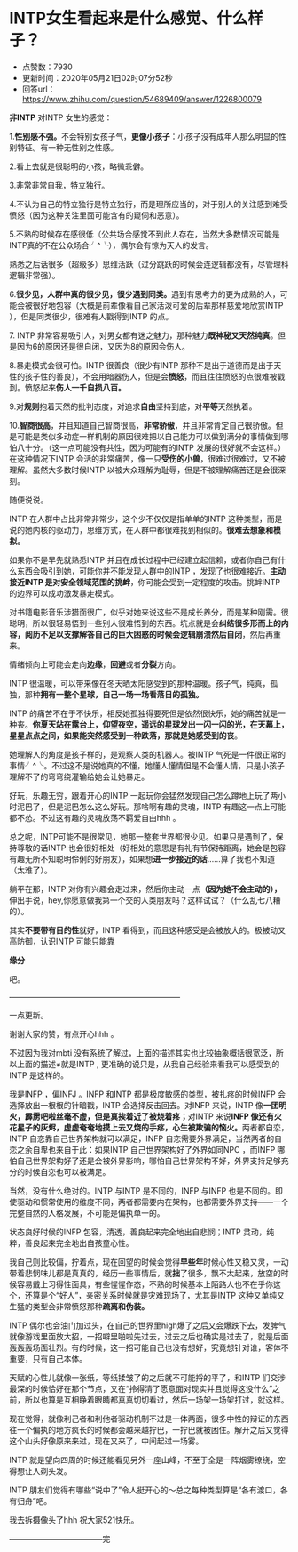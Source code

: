 # INTP女生看起来是什么感觉、什么样子？
- 点赞数：7930
- 更新时间：2020年05月21日02时07分52秒
- 回答url：https://www.zhihu.com/question/54689409/answer/1226800079
<body>
 <p data-pid="ggXN7r6u"><b>非INTP</b> 对INTP 女生的感觉：</p>
 <p data-pid="m0qdhWjK">1.<b>性别感不强。</b>不会特别女孩子气，<b>更像小孩子</b>：小孩子没有成年人那么明显的性别特征。有一种无性别之性感。</p>
 <p data-pid="qVKhSIWJ">2.看上去就是很聪明的小孩，略微乖僻。</p>
 <p data-pid="1F66Zj7z">3.非常非常自我，特立独行。</p>
 <p data-pid="YACZmDPm">4.不认为自己的特立独行是特立独行，而是理所应当的，对于别人的关注感到难受愤怒（因为这种关注里面可能含有的窥伺和恶意）。</p>
 <p data-pid="DvFTc6QW">5.不熟的时候存在感很低（公共场合感觉不到此人存在，当然大多数情况可能是INTP真的不在公众场合╯^╰），偶尔会有惊为天人的发言。</p>
 <p data-pid="hBd3j8Wl">熟悉之后话很多（超级多）思维活跃（过分跳跃的时候会连逻辑都没有，尽管理科逻辑非常强）。</p>
 <p data-pid="1ZwECZ5P">6.<b>很少见，人群中真的很少见，很少遇到同类。</b>遇到有思考力的更为成熟的人，可能会被很好地包容（大概是前辈像看自己家活泼可爱的后辈那样慈爱地欣赏INTP ），但是同类很少，很难有人戳得到INTP 的点。</p>
 <p data-pid="UNhx4Nkb">7. INTP 非常容易吸引人，对男女都有迷之魅力，那种魅力<b>既神秘又天然纯真</b>。但是因为6的原因还是很自闭，又因为8的原因会伤人。</p>
 <p data-pid="YpBK9tlA">8.暴走模式会很可怕。INTP 很善良（很少有INTP 那种不是出于道德而是出于天性的孩子性的善良），不会用暗器伤人，但是会<b>愤怒</b>，而且往往愤怒的点很难被戳到。愤怒起来<b>伤人一千自损八百。</b></p>
 <p data-pid="1FstGliZ">9.对<b>规则</b>抱着天然的批判态度，对追求<b>自由</b>坚持到底，对<b>平等</b>天然执着。</p>
 <p data-pid="df2Fa9K8">10.<b>智商很高</b>，并且知道自己智商很高，<b>非常骄傲</b>，并且非常肯定自己很骄傲。但是可能是类似多动症一样机制的原因很难把以自己能力可以做到满分的事情做到哪怕八十分。（这一点可能没有共性，因为可能有的INTP 发展的很好就不会这样。）在这种情况下INTP 会活的非常痛苦，像一只<b>受伤的小兽</b>，很难过很难过，又不被理解。虽然大多数时候INTP 以被大众理解为耻辱，但是不被理解痛苦还是会很深刻。</p>
 <p data-pid="feShaULA">随便说说。</p>
 <p data-pid="los1RGEo">INTP 在人群中占比非常非常少，这个少不仅仅是指单单的INTP 这种类型，而是说的她内核的驱动力，思维方式，在人群中都很难找到相似的。<b>很难去想象和模拟。</b></p>
 <p data-pid="-JrX7wfA">如果你不是早先就熟悉INTP 并且在成长过程中已经建立起信赖，或者你自己有什么东西会吸引到她，可能你并不能发现人群中的INTP ，发现了也很难接近。<b>主动接近INTP 是对安全领域范围的挑衅</b>，你可能会受到一定程度的攻击。挑衅INTP 的边界可以成功激发暴走模式。</p>
 <p data-pid="BFb0hhIw">对书籍电影音乐涉猎面很广，似乎对她来说这些不是成长养分，而是某种刚需。很聪明，所以很轻易悟到一些别人很难悟到的东西。坑点就是会<b>纠结很多形而上的内容，阅历不足以支撑解答自己的巨大困惑的时候会逻辑崩溃然后自闭</b>，然后再重来。</p>
 <p data-pid="hGd7f36S">情绪倾向上可能会走向<b>边缘</b>，<b>回避</b>或者<b>分裂</b>方向。</p>
 <p data-pid="0ioZXiRP">INTP 很温暖，可以带来像在冬天晒太阳感受到的那种温暖。孩子气，纯真，孤独，那种<b>拥有一整个星球，自己一场一场看落日的孤独。</b></p>
 <p data-pid="CUk_ezaI">INTP 的痛苦不在于不快乐，相反她孤独得要死但是依然很快乐，她的痛苦就是一种丧。<b>你夏天站在露台上，仰望夜空，遥远的星球发出一闪一闪的光，在天幕上，星星点点之间，如果能突然感受到一种跌落，那就是她感受到的丧</b>。</p>
 <p data-pid="t5pPPDa-">她理解人的角度是孩子样的，是观察人类的机器人。被INTP 气死是一件很正常的事情╯^╰。不过这不是说她真的不懂，她懂人懂情但是不会懂人情，只是小孩子理解不了的弯弯绕灌输给她会让她暴走。</p>
 <p data-pid="yDJIUaMo">好玩，乐趣无穷，跟着开心的INTP 一起玩你会猛然发现自己怎么蹲地上玩了两小时泥巴了，但是泥巴怎么这么好玩。那啥啊有趣的灵魂，INTP 有趣这一点上可能都不怂。不过这有趣的灵魂放荡不羁爱自由hhh 。</p>
 <p data-pid="157KTmNJ">总之呢，INTP可能不是很常见，她那一整套世界都很少见。如果只是遇到了，保持尊敬的话INTP 也会很好相处（好相处的意思是有礼有节保持距离，她会是包容有趣无所不知聪明伶俐的好朋友），如果想<b>进一步接近的话</b>……算了我也不知道（太难了）。</p>
 <p data-pid="X6ahE3Fk">躺平在那，INTP 对你有兴趣会走过来，然后你主动一点<b>（因为她不会主动的），</b>伸出手说，hey,你愿意做我第一个交的人类朋友吗？这样试试？（什么乱七八糟的）。</p>
 <p data-pid="C6eLa7I9">其实<b>不要带有目的性</b>就好，INTP 看得到，而且这种感受是会被放大的。极被动又高防御，认识INTP 可能只能靠</p>
 <p data-pid="mdT5f4fz"><b>缘分</b></p>
 <p data-pid="wEdPRyh6">吧。</p>
 <p data-pid="aaAN8fmV">——————————————————————</p>
 <p data-pid="uKrsHdBx">一点更新。</p>
 <p data-pid="bgmhrZDF">谢谢大家的赞，有点开心hhh 。</p>
 <p data-pid="ec70s7CT">不过因为我对mbti 没有系统了解过，上面的描述其实也比较抽象概括很宽泛，所以上面的描述≠就是INTP , 更准确的说只是，从我自己经验来看我可以感受到的INTP 是这样的。</p>
 <p data-pid="7cCmDfGW">我是INFP ，偏INFJ 。INFP 和INTP 都是极度敏感的类型，被扎疼的时候INFP 会选择放出一根根的针暗戳，INTP 会选择反击回去。对INFP 来说，INTP 像<b>一团明火，霹雳吧啦丝毫不虚，但是真挨着近了被烧着疼；</b>对INTP 来说<b>INFP 像还有火花星子的灰烬，虚虚奄奄地摸上去又烧的手疼，心生被欺骗的恼火。</b>两者都自恋，INTP 自恋靠自己世界架构就可以满足，INFP 自恋需要外界满足，当然两者的自恋之余自卑也来自于此：如果INTP 自己世界架构好了外界如同NPC ，而INFP 哪怕自己世界架构好了还是会被外界影响，哪怕自己世界架构不好，外界支持足够充分的时候自恋也可以被满足。</p>
 <p data-pid="Z1KtLtmV">当然，没有什么绝对的。INTP 与INTP 是不同的，INFP 与INFP 也是不同的。即使驱动和惯常使用的维度不同，两者都需要内在架构，也都需要外界支持——一个完整自然的人格发展，不可能是偏执单一的。</p>
 <p data-pid="ww9zz6Sd">状态良好时候的INFP 包容，清透，善良起来完全地出自悲悯；INTP 灵动，纯粹，善良起来完全地出自孩童心性。</p>
 <p data-pid="d2r5Gxu1">我自己则比较偏，拧着点，现在回望的时候会觉得<b>早些年</b>时候心性又稳又灵，一动带着悲悯味儿都是真真的，经历一些事情后，就<b>拙</b>了很多，飘不太起来，放空的时候容易戴上习得性面具，有些惺惺作态，不熟的时候基本上陌路人也不在乎你这个，还算是个“好人”，亲密关系时候就是灾难现场了，尤其是INTP 这种又单纯又生猛的类型会非常愤怒那种<b>疏离和伪装。</b></p>
 <p data-pid="ydsfFRFK">INTP 偶尔也会油门加过头，在自己的世界里high爆了之后又会爆跌下去，发脾气就像游戏里面放大招，一招噼里啪啦先过去，过去之后也确实是过去了，就是后面轰轰轰场面壮烈。有的时候，这一招可能自己也没有想好，究竟想针对谁，客体不重要，只有自己本体。</p>
 <p data-pid="93pYKRxw">天赋的心性儿就像一张纸，等纸揉皱了的之后就不可能捋的平了，和INTP 们交涉最深的时候恰好在那个节点，又在“拎得清了愿意面对现实并且觉得这没什么”之前，所以也算是互相睁着眼睛都真真切切看过，然后一场架一场架打过，就这样。</p>
 <p data-pid="Mk5urAIu">现在觉得，就像利己者和利他者驱动机制不过是一体两面，很多中性的辩证的东西往一个偏执的地方疯长的时候都会越来越拧巴，一拧巴就被困住。解开之后又觉得这个山头好像原来来过，现在又来了，中间起过一场雾。</p>
 <p data-pid="88MYpK7k">INTP 就是望向四周的时候还能看见另外一座山峰，不至于全是一阵烟雾缭绕，空得想让人剃头发。</p>
 <p data-pid="lT8qwRVj">INTP 朋友们觉得有哪些“说中了”令人挺开心的～总之每种类型算是“各有渡口，各有归舟”吧。</p>
 <p data-pid="m5Nf0QwI">我去拆摄像头了hhh 祝大家521快乐。</p>
 <p data-pid="FRqHIdmZ">————————————完</p>
</body>